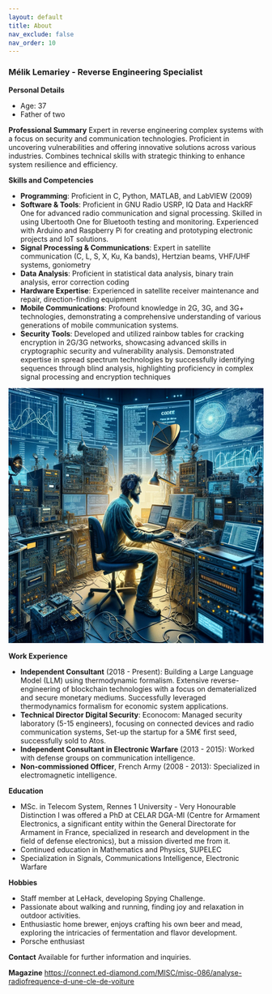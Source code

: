 ```yaml
---
layout: default
title: About
nav_exclude: false
nav_order: 10
---
```


### Mélik Lemariey - Reverse Engineering Specialist

**Personal Details**
- Age: 37
- Father of two

**Professional Summary**
Expert in reverse engineering complex systems with a focus on security and communication technologies. Proficient in uncovering vulnerabilities and offering innovative solutions across various industries. Combines technical skills with strategic thinking to enhance system resilience and efficiency.

**Skills and Competencies**
- **Programming**: Proficient in C, Python, MATLAB, and LabVIEW (2009)
- **Software & Tools**: Proficient in GNU Radio USRP, IQ Data and HackRF One for advanced radio communication and signal processing. Skilled in using Ubertooth One for Bluetooth testing and monitoring. Experienced with Arduino and Raspberry Pi for creating and prototyping electronic projects and IoT solutions.
- **Signal Processing & Communications**: Expert in satellite communication (C, L, S, X, Ku, Ka bands), Hertzian beams, VHF/UHF systems, goniometry
- **Data Analysis**: Proficient in statistical data analysis, binary train analysis, error correction coding
- **Hardware Expertise**: Experienced in satellite receiver maintenance and repair, direction-finding equipment
- **Mobile Communications**: Profound knowledge in 2G, 3G, and 3G+ technologies, demonstrating a comprehensive understanding of various generations of mobile communication systems.
- **Security Tools**: Developed and utilized rainbow tables for cracking encryption in 2G/3G networks, showcasing advanced skills in cryptographic security and vulnerability analysis. Demonstrated expertise in spread spectrum technologies by successfully identifying sequences through blind analysis, highlighting proficiency in complex signal processing and encryption techniques

![melik.png](/images/melik.png)

**Work Experience**
- **Independent Consultant** (2018 - Present): Building a Large Language Model (LLM) using thermodynamic formalism. Extensive reverse-engineering of blockchain technologies with a focus on dematerialized and secure monetary mediums. Successfully leveraged thermodynamics formalism for economic system applications.
- **Technical Director Digital Security**: Econocom: Managed security laboratory (5-15 engineers), focusing on connected devices and radio communication systems, Set-up the startup for a 5M€ first seed, successfully sold to Atos.
- **Independent Consultant in Electronic Warfare** (2013 - 2015): Worked with defense groups on communication intelligence.
- **Non-commissioned Officer**, French Army (2008 - 2013): Specialized in electromagnetic intelligence.

**Education**
- MSc. in Telecom System, Rennes 1 University - Very Honourable Distinction
   I was offered a PhD at CELAR DGA-MI (Centre for Armament Electronics, a significant entity within the General Directorate for Armament in France, specialized in research and development in the field of defense electronics), but a mission diverted me from it.
- Continued education in Mathematics and Physics, SUPELEC
- Specialization in Signals, Communications Intelligence, Electronic Warfare

**Hobbies**
- Staff member at LeHack, developing Spying Challenge.
- Passionate about walking and running, finding joy and relaxation in outdoor activities.
- Enthusiastic home brewer, enjoys crafting his own beer and mead, exploring the intricacies of fermentation and flavor development.
- Porsche enthusiast

**Contact**
Available for further information and inquiries.

**Magazine**
https://connect.ed-diamond.com/MISC/misc-086/analyse-radiofrequence-d-une-cle-de-voiture


